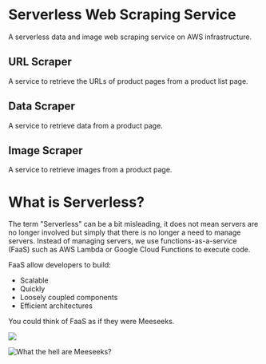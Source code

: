 # Serverless Web Scraping Service

A serverless data and image web scraping service on AWS infrastructure.

## URL Scraper

A service to retrieve the URLs of product pages from a product list page.

## Data Scraper

A service to retrieve data from a product page.

## Image Scraper

A service to retrieve images from a product page.

# What is Serverless?

The term "Serverless" can be a bit misleading, it does not mean servers are no longer involved but simply that there is no longer a need to manage servers. Instead of managing servers, we use functions-as-a-service (FaaS) such as AWS Lambda or Google Cloud Functions to execute code.

FaaS allow developers to build:

* Scalable
* Quickly
* Loosely coupled components
* Efficient architectures

You could think of FaaS as if they were Meeseeks.

![](https://i.ytimg.com/vi/qUYvIAP3qQk/maxresdefault.jpg)

![What the hell are Meeseeks?](https://www.youtube.com/watch?v=qUYvIAP3qQk)
